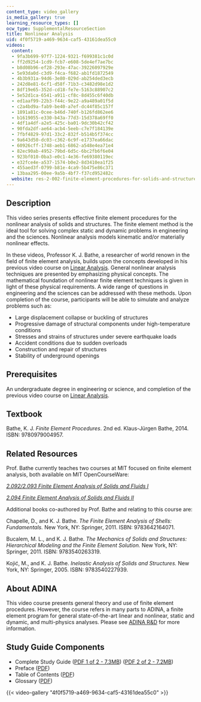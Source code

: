 ```yaml
---
content_type: video_gallery
is_media_gallery: true
learning_resource_types: []
ocw_type: SupplementalResourceSection
title: Nonlinear Analysis
uid: 4f0f5719-a469-9634-caf5-43161dea55c0
videos:
  content:
  - 9fa3b699-97f7-1224-9321-f699381c1c0d
  - ff2d9254-1cd9-fcb7-e608-5de4ef7ae7bc
  - b8d08b96-ef28-293e-47ac-39226097929e
  - 5e93da0d-c3d9-f4ca-f682-ab1fd1872549
  - 4b3b931a-94d6-3e80-029d-ab254ded3ecb
  - 242d8e81-6cf1-d58f-71b3-c3482d98e1d2
  - 8df19e65-352d-cd18-fe7e-5163c88907c2
  - 5e52d1ca-6541-a911-cf8c-8d455c6f40db
  - ed1aaf99-22b3-f44c-9e22-a9a489a01f5d
  - c2a4bd9a-fab9-be40-a7ef-dc44f85c157f
  - 1891a81c-0cee-b46d-740f-b126fd862ee6
  - b1619055-e330-b43a-77d3-15d378a69ff0
  - 4df1a4df-a2e5-425c-ba01-9dc30b42cf42
  - 90fda2df-ae64-acb4-5eeb-c7e7f184139e
  - 7fbf4829-97d1-33c2-832f-b514b5f374cc
  - 9a643d50-dc03-c362-6c9f-e1737ea66dac
  - 60926cff-1748-aeb1-6862-a548e4ea71e4
  - 82ec90ab-4952-79bd-6d5c-6bc2fb6f6e04
  - 923bf010-0ba3-e0c1-4e36-fe69380119ec
  - e32fce4e-a537-1574-b0e2-8d3410ea1f25
  - 455aed3f-0799-b81e-4ca9-5b475e86c371
  - 13baa295-00ee-9a5b-4bf7-f37cd952482c
  website: res-2-002-finite-element-procedures-for-solids-and-structures-spring-2010
---
```


Description
-----------

This video series presents effective finite element procedures for the nonlinear analysis of solids and structures. The finite element method is the ideal tool for solving complex static and dynamic problems in engineering and the sciences. Nonlinear analysis models kinematic and/or materially nonlinear effects.

In these videos, Professor K. J. Bathe, a researcher of world renown in the field of finite element analysis, builds upon the concepts developed in his previous video course on [Linear Analysis](/resources/res-2-002-finite-element-procedures-for-solids-and-structures-spring-2010/linear). General nonlinear analysis techniques are presented by emphasizing physical concepts. The mathematical foundation of nonlinear finite element techniques is given in light of these physical requirements. A wide range of questions in engineering and the sciences can be addressed with these methods. Upon completion of the course, participants will be able to simulate and analyze problems such as:

*   Large displacement collapse or buckling of structures
*   Progressive damage of structural components under high-temperature conditions
*   Stresses and strains of structures under severe earthquake loads
*   Accident conditions due to sudden overloads
*   Construction and repair of structures
*   Stability of underground openings

Prerequisites
-------------

An undergraduate degree in engineering or science, and completion of the previous video course on [Linear Analysis](/resources/res-2-002-finite-element-procedures-for-solids-and-structures-spring-2010/linear).

Textbook
--------

Bathe, K. J. _Finite Element Procedures_. 2nd ed. Klaus-Jürgen Bathe, 2014. ISBN: 9780979004957.

Related Resources
-----------------

Prof. Bathe currently teaches two courses at MIT focused on finite element analysis, both available on MIT OpenCourseWare:

[_2.092/2.093 Finite Element Analysis of Solids and Fluids I_](/courses/2-092-finite-element-analysis-of-solids-and-fluids-i-fall-2009)

[_2.094 Finite Element Analysis of Solids and Fluids II_](/courses/2-094-finite-element-analysis-of-solids-and-fluids-ii-spring-2011)

Additional books co-authored by Prof. Bathe and relating to this course are:

Chapelle, D., and K. J. Bathe. _The Finite Element Analysis of Shells: Fundamentals._ New York, NY: Springer, 2011. ISBN: 9783642164071.

Bucalem, M. L., and K. J. Bathe. _The Mechanics of Solids and Structures: Hierarchical Modeling and the Finite Element Solution._ New York, NY: Springer, 2011. ISBN: 9783540263319.

Kojić, M., and K. J. Bathe. _Inelastic Analysis of Solids and Structures._ New York, NY: Springer, 2005. ISBN: 9783540227939.

About ADINA
-----------

This video course presents general theory and use of finite element procedures. However, the course refers in many parts to ADINA, a finite element program for general state-of-the-art linear and nonlinear, static and dynamic, and multi-physics analyses. Please see [ADINA R&D](http://www.adina.com/) for more information.

Study Guide Components
----------------------

*   Complete Study Guide ([PDF 1 of 2 - 7.3MB](/resources/res-2-002-finite-element-procedures-for-solids-and-structures-spring-2010/nonlinear/MITRES2_002S10_lec1_13.pdf)) ([PDF 2 of 2 - 7.2MB](/resources/res-2-002-finite-element-procedures-for-solids-and-structures-spring-2010/nonlinear/MITRES2_002S10_lec14_22.pdf))
*   Preface ([PDF](/resources/res-2-002-finite-element-procedures-for-solids-and-structures-spring-2010/nonlinear/MITRES2_002S10_preface.pdf))
*   Table of Contents ([PDF](/resources/res-2-002-finite-element-procedures-for-solids-and-structures-spring-2010/nonlinear/MITRES2_002S10_toc.pdf))
*   Glossary ([PDF](/resources/res-2-002-finite-element-procedures-for-solids-and-structures-spring-2010/nonlinear/MITRES2_002S10_glossary.pdf))

{{< video-gallery "4f0f5719-a469-9634-caf5-43161dea55c0" >}}

